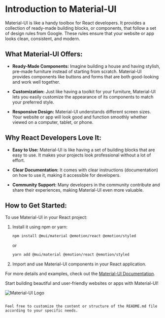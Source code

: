 # Introduction to Material-UI

Material-UI is like a handy toolbox for React developers. It provides a collection of ready-made building blocks, or components, that follow a set of design rules from Google. These rules ensure that your website or app looks clean, consistent, and modern.

## What Material-UI Offers:

- **Ready-Made Components:** Imagine building a house and having stylish, pre-made furniture instead of starting from scratch. Material-UI provides components like buttons and forms that are both good-looking and work well together.

- **Customization:** Just like having a toolkit for your furniture, Material-UI lets you easily customize the appearance of its components to match your preferred style.

- **Responsive Design:** Material-UI understands different screen sizes. Your website or app will look good and function smoothly whether viewed on a computer, tablet, or phone.

## Why React Developers Love It:

- **Easy to Use:** Material-UI is like having a set of building blocks that are easy to use. It makes your projects look professional without a lot of effort.

- **Clear Documentation:** It comes with clear instructions (documentation) on how to use it, making it accessible for developers.

- **Community Support:** Many developers in the community contribute and share their experiences, making Material-UI even more valuable.

## How to Get Started:

To use Material-UI in your React project:

1. Install it using npm or yarn:

   ```bash
   npm install @mui/material @emotion/react @emotion/styled
   ```

   or

   ```bash
   yarn add @mui/material @emotion/react @emotion/styled
   ```

2. Import and use Material-UI components in your React application.

For more details and examples, check out the [Material-UI Documentation](https://material-ui.com/).

Start building beautiful and user-friendly websites or apps with Material-UI!

![Material-UI Logo](https://material-ui.com/static/logo.svg)

```

Feel free to customize the content or structure of the README.md file according to your specific needs.
```
